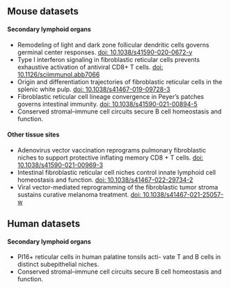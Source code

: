 ## Mouse datasets

#### Secondary lymphoid organs
* Remodeling of light and dark zone follicular dendritic cells governs germinal center responses. [doi: 10.1038/s41590-020-0672-y](https://doi.org/10.1038/s41590-020-0672-y)
* Type I interferon signaling in fibroblastic reticular cells prevents exhaustive activation of antiviral CD8+ T cells. [doi: 10.1126/sciimmunol.abb7066](https://doi.org/10.1126/sciimmunol.abb7066)
* Origin and differentiation trajectories of fibroblastic reticular cells in the splenic white pulp. [doi: 10.1038/s41467-019-09728-3](https://doi.org/10.1038/s41467-019-09728-3)
* Fibroblastic reticular cell lineage convergence in Peyer’s patches governs intestinal immunity. [doi: 10.1038/s41590-021-00894-5](https://doi.org/10.1038/s41590-021-00894-5)
* Conserved stromal–immune cell circuits secure B cell homeostasis and function.

#### Other tissue sites
* Adenovirus vector vaccination reprograms pulmonary fibroblastic niches to support protective inflating memory CD8 + T cells. [doi: 10.1038/s41590-021-00969-3](https://doi.org/10.1038/s41590-021-00969-3)
* Intestinal fibroblastic reticular cell niches control innate lymphoid cell homeostasis and function. [doi: 10.1038/s41467-022-29734-2](https://doi.org/10.1038/s41467-022-29734-2)
* Viral vector-mediated reprogramming of the fibroblastic tumor stroma sustains curative melanoma treatment. [doi: 10.1038/s41467-021-25057-w](https://doi.org/10.1038/s41467-021-25057-w)

## Human datasets

#### Secondary lymphoid organs
* PI16+ reticular cells in human palatine tonsils acti- vate T and B cells in distinct subepithelial niches.
* Conserved stromal–immune cell circuits secure B cell homeostasis and function.